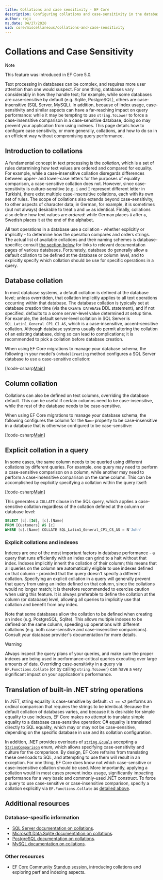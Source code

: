 ```yaml
---
title: Collations and case sensitivity - EF Core
description: Configuring collations and case-sensitivity in the database and on queries with Entity Framework Core
author: roji
ms.date: 04/27/2020
uid: core/miscellaneous/collations-and-case-sensitivity
---
```

# Collations and Case Sensitivity

> [!NOTE]
> This feature was introduced in EF Core 5.0.

Text processing in databases can be complex, and requires more user attention than one would suspect. For one thing, databases vary considerably in how they handle text; for example, while some databases are case-sensitive by default (e.g. Sqlite, PostgreSQL), others are case-insensitive (SQL Server, MySQL). In addition, because of index usage, case-sensitivity and similar aspects can have a far-reaching impact on query performance: while it may be tempting to use `string.ToLower` to force a case-insensitive comparison in a case-sensitive database, doing so may prevent your application from using indexes. This page details how to configure case sensitivity, or more generally, collations, and how to do so in an efficient way without compromising query performance.

## Introduction to collations

A fundamental concept in text processing is the *collation*, which is a set of rules determining how text values are ordered and compared for equality. For example, while a case-insensitive collation disregards differences between upper- and lower-case letters for the purposes of equality comparison, a case-sensitive collation does not. However, since case-sensitivity is culture-sensitive (e.g. `i` and `I` represent different letter in Turkish), there exist multiple case-insensitive collations, each with its own set of rules. The scope of collations also extends beyond case-sensitivity, to other aspects of character data; in German, for example, it is sometimes (but not always) desirable to treat `ä` and `ae` as identical. Finally, collations also define how text values are *ordered*: while German places `ä` after `a`, Swedish places it at the end of the alphabet.

All text operations in a database use a collation - whether explicitly or implicitly - to determine how the operation compares and orders strings. The actual list of available collations and their naming schemes is database-specific; consult [the section below](#database-specific-information) for links to relevant documentation pages of various databases. Fortunately, database do generally allow a default collation to be defined at the database or column level, and to explicitly specify which collation should be use for specific operations in a query.

## Database collation

In most database systems, a default collation is defined at the database level; unless overridden, that collation implicitly applies to all text operations occurring within that database. The database collation is typically set at database creation time (via the `CREATE DATABASE` DDL statement), and if not specified, defaults to a some server-level value determined at setup time. For example, the default server-level collation in SQL Server is `SQL_Latin1_General_CP1_CI_AS`, which is a case-insensitive, accent-sensitive collation. Although database systems usually do permit altering the collation of an existing database, doing so can lead to complications; it is recommended to pick a collation before database creation.

When using EF Core migrations to manage your database schema, the following in your model's `OnModelCreating` method configures a SQL Server database to use a case-sensitive collation:

[!code-csharp[Main](../../../samples/core/Miscellaneous/Collations/Program.cs?name=DatabaseCollation)]

## Column collation

Collations can also be defined on text columns, overriding the database default. This can be useful if certain columns need to be case-insensitive, while the rest of the database needs to be case-sensitive.

When using EF Core migrations to manage your database schema, the following configures the column for the `Name` property to be case-insensitive in a database that is otherwise configured to be case-sensitive:

[!code-csharp[Main](../../../samples/core/Miscellaneous/Collations/Program.cs?name=ColumnCollation)]

## Explicit collation in a query

In some cases, the same column needs to be queried using different collations by different queries. For example, one query may need to perform a case-sensitive comparison on a column, while another may need to perform a case-insensitive comparison on the same column. This can be accomplished by explicitly specifying a collation within the query itself:

[!code-csharp[Main](../../../samples/core/Miscellaneous/Collations/Program.cs?name=SimpleQueryCollation)]

This generates a `COLLATE` clause in the SQL query, which applies a case-sensitive collation regardless of the collation defined at the column or database level:

```sql
SELECT [c].[Id], [c].[Name]
FROM [Customers] AS [c]
WHERE [c].[Name] COLLATE SQL_Latin1_General_CP1_CS_AS = N'John'
```

### Explicit collations and indexes

Indexes are one of the most important factors in database performance - a query that runs efficiently with an index can grind to a halt without that index. Indexes implicitly inherit the collation of their column; this means that all queries on the column are automatically eligible to use indexes defined on that column - provided that the query doesn't specify a different collation. Specifying an explicit collation in a query will generally prevent that query from using an index defined on that column, since the collations would no longer match; it is therefore recommended to exercise caution when using this feature. It is always preferable to define the collation at the column (or database) level, allowing all queries to implicitly use that collation and benefit from any index.

Note that some databases allow the collation to be defined when creating an index (e.g. PostgreSQL, Sqlite). This allows multiple indexes to be defined on the same column, speeding up operations with different collations (e.g. both case-sensitive and case-insensitive comparisons). Consult your database provider's documentation for more details.

> [!WARNING]
> Always inspect the query plans of your queries, and make sure the proper indexes are being used in performance-critical queries executing over large amounts of data. Overriding case-sensitivity in a query via `EF.Functions.Collate` (or by calling `string.ToLower`) can have a very significant impact on your application's performance.

## Translation of built-in .NET string operations

In .NET, string equality is case-sensitive by default: `s1 == s2` performs an ordinal comparison that requires the strings to be identical. Because the default collation of databases varies, and because it is desirable for simple equality to use indexes, EF Core makes no attempt to translate simple equality to a database case-sensitive operation: C# equality is translated directly to SQL equality, which may or may not be case-sensitive, depending on the specific database in use and its collation configuration.

In addition, .NET provides overloads of [`string.Equals`](/dotnet/api/system.string.equals) accepting a [`StringComparison`](/dotnet/api/system.stringcomparison) enum, which allows specifying case-sensitivity and culture for the comparison. By design, EF Core refrains from translating these overloads to SQL, and attempting to use them will result in an exception. For one thing, EF Core does know not which case-sensitive or case-insensitive collation should be used. More importantly, applying a collation would in most cases prevent index usage, significantly impacting performance for a very basic and commonly-used .NET construct. To force a query to use case-sensitive or case-insensitive comparison, specify a collation explicitly via `EF.Functions.Collate` as [detailed above](#explicit-collations-and-indexes).

## Additional resources

### Database-specific information

* [SQL Server documentation on collations](/sql/relational-databases/collations/collation-and-unicode-support).
* [Microsoft.Data.Sqlite documentation on collations](/dotnet/standard/data/sqlite/collation).
* [PostgreSQL documentation on collations](https://www.postgresql.org/docs/current/collation.html).
* [MySQL documentation on collations](https://dev.mysql.com/doc/refman/en/charset-general.html).

### Other resources

* [EF Core Community Standup session](https://www.youtube.com/watch?v=OgMhLVa_VfA&list=PLdo4fOcmZ0oX-DBuRG4u58ZTAJgBAeQ-t&index=1), introducing collations and exploring perf and indexing aspects.
